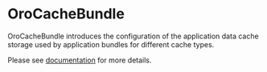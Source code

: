 # OroCacheBundle

OroCacheBundle introduces the configuration of the application data cache storage used by application bundles for different cache types.

Please see [documentation](https://doc.oroinc.com/backend/bundles/platform/CacheBundle/) for more details.
